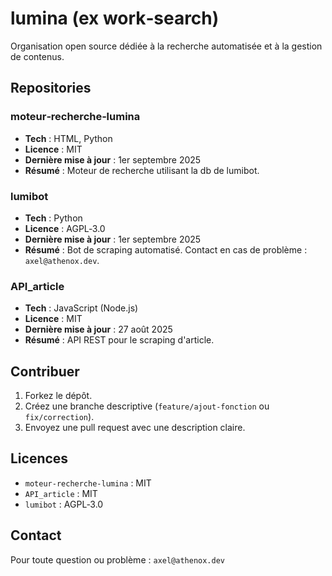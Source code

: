 # lumina (ex work‑search)

Organisation open source dédiée à la recherche automatisée et à la gestion de contenus.

## Repositories

### moteur‑recherche‑lumina
- **Tech** : HTML, Python  
- **Licence** : MIT  
- **Dernière mise à jour** : 1er septembre 2025  
- **Résumé** : Moteur de recherche utilisant la db de lumibot.

### lumibot
- **Tech** : Python  
- **Licence** : AGPL‑3.0  
- **Dernière mise à jour** : 1er septembre 2025  
- **Résumé** : Bot de scraping automatisé. Contact en cas de problème : `axel@athenox.dev`.

### API_article
- **Tech** : JavaScript (Node.js)  
- **Licence** : MIT  
- **Dernière mise à jour** : 27 août 2025  
- **Résumé** : API REST pour le scraping d'article.

## Contribuer

1. Forkez le dépôt.
2. Créez une branche descriptive (`feature/ajout‑fonction` ou `fix/correction`).
3. Envoyez une pull request avec une description claire.

## Licences

- `moteur‑recherche‑lumina` : MIT  
- `API_article` : MIT  
- `lumibot` : AGPL‑3.0  

## Contact

Pour toute question ou problème : `axel@athenox.dev`
